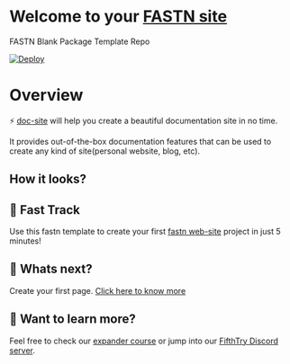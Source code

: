 # Welcome to your [FASTN site](https://fastn.io/)

FASTN Blank Package Template Repo

[![Deploy](https://www.herokucdn.com/deploy/button.svg)](https://heroku.com/deploy?template=https://github.com/fifthtry/fastn-heroku&env[DOWNLOAD_BASE_URL]=https://raw.githubusercontent.com/<user_name>/<repo_name>/main/)


# Overview

⚡️ [doc-site](https://fastn-community.github.io/doc-site/) will help you create a beautiful documentation site in no time.

It provides out-of-the-box documentation features that can be used to create any kind of site(personal website, blog, etc).

## How it looks?



## 🚀 Fast Track

Use this fastn template to create your first [fastn web-site](https://fastn.com/expander/hello-world/-/build/) project in just 5 minutes!

## 🌟 Whats next?

Create your first page. [Click here to know more](https://fastn-community.github.io/doc-site/page/)


## 👀 Want to learn more?

Feel free to check our [expander course](https://fastn.com/expander/) or jump into our [FifthTry Discord server](https://discord.gg/bucrdvptYd).

